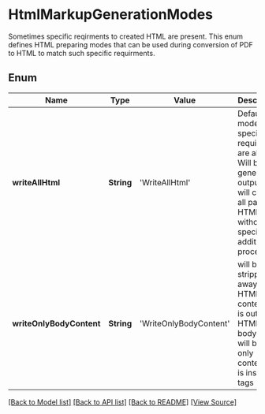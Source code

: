 ﻿# HtmlMarkupGenerationModes
Sometimes specific reqirments to created HTML are present.
This enum defines HTML preparing modes that can be used
during conversion of PDF to HTML to match such specific requirments.
            

## Enum
Name | Type | Value | Description
------------ | ------------- | ------------- | -------------
**writeAllHtml** | **String** | 'WriteAllHtml' | Default mode any specific requirments are absent. Will be generated output that will contain all parts of HTML without any special additional processing.
**writeOnlyBodyContent** | **String** | 'WriteOnlyBodyContent' | will be stripped away all HTML content that is outside HTML's body, i.e. will be left only content that is inside tags

[[Back to Model list]](../README.md#documentation-for-models) [[Back to API list]](../README.md#documentation-for-api-endpoints) [[Back to README]](../README.md) [[View Source]](../AsposePdfCloud/Models/HtmlMarkupGenerationModes.swift)

